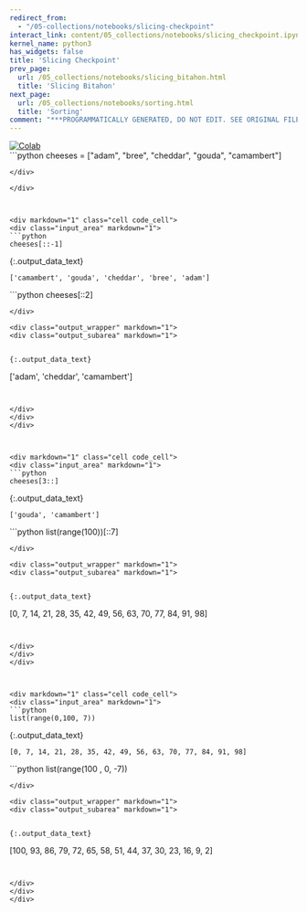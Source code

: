 ```yaml
---
redirect_from:
  - "/05-collections/notebooks/slicing-checkpoint"
interact_link: content/05_collections/notebooks/slicing_checkpoint.ipynb
kernel_name: python3
has_widgets: false
title: 'Slicing Checkpoint'
prev_page:
  url: /05_collections/notebooks/slicing_bitahon.html
  title: 'Slicing Bitahon'
next_page:
  url: /05_collections/notebooks/sorting.html
  title: 'Sorting'
comment: "***PROGRAMMATICALLY GENERATED, DO NOT EDIT. SEE ORIGINAL FILES IN /content***"
---
```

<a href="https://colab.research.google.com/github/aviadr1/learn-python/blob/master/live%20class%20demonstrations/lesson%2005%20-%20slicing%20checkpoint.ipynb" target="_blank">
<img src="https://colab.research.google.com/assets/colab-badge.svg" 
     title="Open this file in Google Colab" alt="Colab"/>
</a>




<div markdown="1" class="cell code_cell">
<div class="input_area" markdown="1">
```python
cheeses = ["adam", "bree", "cheddar", "gouda", "camambert"]

```
</div>

</div>



<div markdown="1" class="cell code_cell">
<div class="input_area" markdown="1">
```python
cheeses[::-1]

```
</div>

<div class="output_wrapper" markdown="1">
<div class="output_subarea" markdown="1">


{:.output_data_text}
```
['camambert', 'gouda', 'cheddar', 'bree', 'adam']
```


</div>
</div>
</div>



<div markdown="1" class="cell code_cell">
<div class="input_area" markdown="1">
```python
cheeses[::2]

```
</div>

<div class="output_wrapper" markdown="1">
<div class="output_subarea" markdown="1">


{:.output_data_text}
```
['adam', 'cheddar', 'camambert']
```


</div>
</div>
</div>



<div markdown="1" class="cell code_cell">
<div class="input_area" markdown="1">
```python
cheeses[3::]

```
</div>

<div class="output_wrapper" markdown="1">
<div class="output_subarea" markdown="1">


{:.output_data_text}
```
['gouda', 'camambert']
```


</div>
</div>
</div>



<div markdown="1" class="cell code_cell">
<div class="input_area" markdown="1">
```python
list(range(100))[::7]

```
</div>

<div class="output_wrapper" markdown="1">
<div class="output_subarea" markdown="1">


{:.output_data_text}
```
[0, 7, 14, 21, 28, 35, 42, 49, 56, 63, 70, 77, 84, 91, 98]
```


</div>
</div>
</div>



<div markdown="1" class="cell code_cell">
<div class="input_area" markdown="1">
```python
list(range(0,100, 7))

```
</div>

<div class="output_wrapper" markdown="1">
<div class="output_subarea" markdown="1">


{:.output_data_text}
```
[0, 7, 14, 21, 28, 35, 42, 49, 56, 63, 70, 77, 84, 91, 98]
```


</div>
</div>
</div>



<div markdown="1" class="cell code_cell">
<div class="input_area" markdown="1">
```python
list(range(100 , 0, -7))

```
</div>

<div class="output_wrapper" markdown="1">
<div class="output_subarea" markdown="1">


{:.output_data_text}
```
[100, 93, 86, 79, 72, 65, 58, 51, 44, 37, 30, 23, 16, 9, 2]
```


</div>
</div>
</div>

